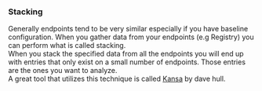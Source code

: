 ### Stacking
Generally endpoints tend to be very similar especially if you have baseline configuration. When you gather data from your endpoints  (e.g Registry) you can perform what is called stacking.  
When you stack the specified data from all the endpoints you will end up with entries that only exist on a small number of endpoints. Those entries are the ones you want to analyze.  
A great tool that utilizes this technique is called [Kansa](https://github.com/davehull/Kansa/) by dave hull.  
